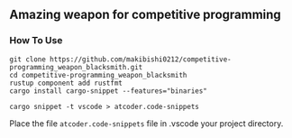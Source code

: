 ## Amazing weapon for competitive programming

### How To Use

```
git clone https://github.com/makibishi0212/competitive-programming_weapon_blacksmith.git
cd competitive-programming_weapon_blacksmith
rustup component add rustfmt
cargo install cargo-snippet --features="binaries"

cargo snippet -t vscode > atcoder.code-snippets
```

Place the file `atcoder.code-snippets` file in .vscode your project directory.
